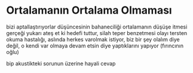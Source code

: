 # Ortalamanın Ortalama Olmaması

bizi aptallaştırıyorlar düşüncesinin bahaneciliği
ortalamanın düşüşe itmesi gerçeği
yukarı ateş et ki hedefi tuttur, silah teper benzetmesi
olayı tersten okuma hastalığı, aslında herkes varolmak istiyor, biz bir şey olalım diye değil, o kendi var olmaya devam etsin diye yaptıklarını yapıyor (fırıncının oğlu)

bip akustikteki sorunun üzerine hayali cevap
